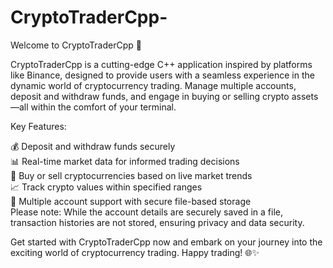# CryptoTraderCpp-

Welcome to CryptoTraderCpp 🚀

CryptoTraderCpp is a cutting-edge C++ application inspired by platforms like Binance, designed to provide users with a seamless experience in the dynamic world of cryptocurrency trading. Manage multiple accounts, deposit and withdraw funds, and engage in buying or selling crypto assets—all within the comfort of your terminal.

Key Features:

💰 Deposit and withdraw funds securely <br>
📊 Real-time market data for informed trading decisions <br>
🔄 Buy or sell cryptocurrencies based on live market trends <br>
📈 Track crypto values within specified ranges <br>
📁 Multiple account support with secure file-based storage <br>
Please note: While the account details are securely saved in a file, transaction histories are not stored, ensuring privacy and data security. <br>

Get started with CryptoTraderCpp now and embark on your journey into the exciting world of cryptocurrency trading. Happy trading! 🌐✨
